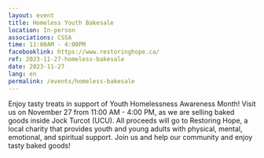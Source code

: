```yaml
---
layout: event
title: Homeless Youth Bakesale
location: In-person
associations: CSSA
time: 11:00AM - 4:00PM
facebooklink: https://www.restoringhope.ca/
ref: 2023-11-27-homeless-bakesale
date: 2023-11-27
lang: en
permalink: /events/homeless-bakesale
---
```


Enjoy tasty treats in support of Youth Homelessness Awareness Month! Visit us on November 27 from 11:00 AM - 4:00 PM, as we are selling baked goods inside Jock Turcot (UCU). All proceeds will go to Restoring Hope, a local charity that provides youth and young adults with physical, mental, emotional, and spiritual support. Join us and help our community and enjoy tasty baked goods!
